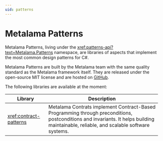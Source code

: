 ```yaml
---
uid: patterns
---
```


# Metalama Patterns

Metalama Patterns, living under the <xref:patterns-api?text=Metalama.Patterns> namespace, are libraries of aspects that implement the most common design patterns for C#. 

Metalama Patterns are built by the Metalama team with the same quality standard as the Metalama framework itself. They are released under the open-source MIT license and are hosted on [GitHub](https://github.com/postsharp/Metalama.Patterns).


The following libraries are available at the moment:


| Library | Description |
|---------|-------------|
| <xref:contract-patterns> | Metalama Contrats implement Contract-Based Programming through preconditions, postconditions and invariants. It helps building maintainable, reliable, and scalable software systems. |
